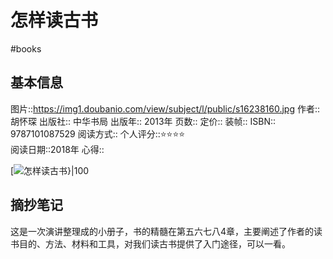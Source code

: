 ---
---

# 怎样读古书
#books 
## 基本信息

图片::https://img1.doubanio.com/view/subject/l/public/s16238160.jpg
作者:: 胡怀琛
出版社:: 中华书局
出版年:: 2013年
页数:: 
定价:: 
装帧:: 
ISBN:: 9787101087529
阅读方式::
个人评分::⭐⭐⭐⭐  
阅读日期::2018年
心得::

 [![怎样读古书}|100](https://img1.doubanio.com/view/subject/l/public/s16238160.jpg )

## 摘抄笔记

这是一次演讲整理成的小册子，书的精髓在第五六七八4章，主要阐述了作者的读书目的、方法、材料和工具，对我们读古书提供了入门途径，可以一看。